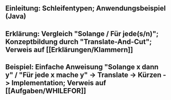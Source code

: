 ## Einleitung: Schleifentypen; Anwendungsbeispiel (Java)

## Erklärung: Vergleich "Solange / Für jede(s/n)"; Konzeptbildung durch "Translate-And-Cut"; Verweis auf [[Erklärungen/Klammern]]

## Beispiel: Einfache Anweisung "Solange x dann y" / "Für jede x mache y" -> Translate -> Kürzen -> Implementation; Verweis auf [[Aufgaben/WHILEFOR]]

